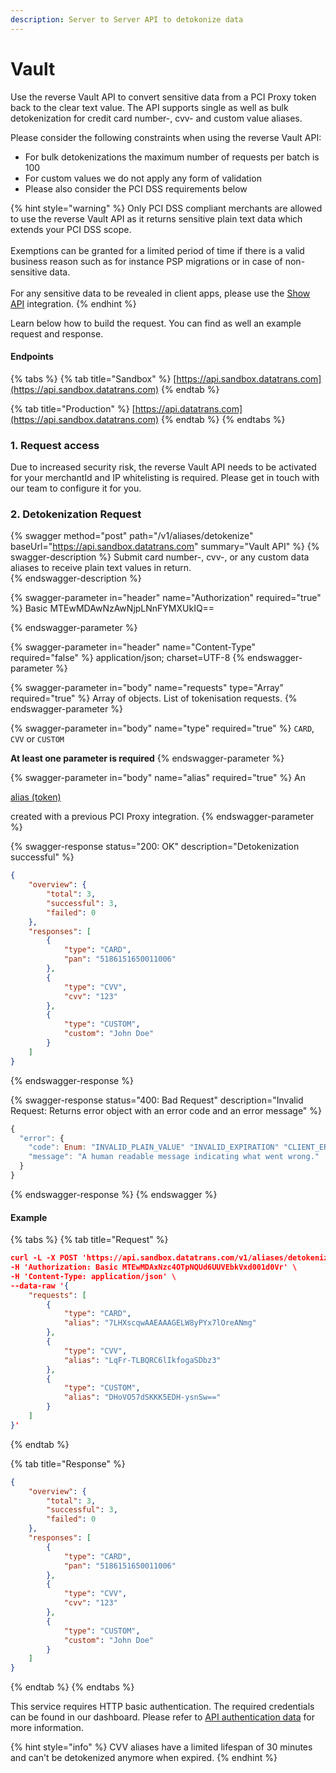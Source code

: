 ```yaml
---
description: Server to Server API to detokonize data
---
```


# Vault

Use the reverse Vault API to convert sensitive data from a PCI Proxy token back to the clear text value. The API supports single as well as bulk detokenization for credit card number-, cvv- and custom value aliases.&#x20;

Please consider the following constraints when using the reverse Vault API:&#x20;

* For bulk detokenizations the maximum number of requests per batch is 100
* For custom values we do not apply any form of validation
* Please also consider the PCI DSS requirements below

{% hint style="warning" %}
Only PCI DSS compliant merchants are allowed to use the reverse Vault API as it returns sensitive plain text data which extends your PCI DSS scope. \
\
Exemptions can be granted for a limited period of time if there is a valid business reason such as for instance PSP migrations or in case of non-sensitive data. \
\
For any sensitive data to be revealed in client apps, please use the [Show API](show/) integration.&#x20;
{% endhint %}

Learn below how to build the request. You can find as well an example request and response.&#x20;

#### Endpoints

{% tabs %}
{% tab title="Sandbox" %}
[https://api.sandbox.datatrans.com](https://api.sandbox.datatrans.com)
{% endtab %}

{% tab title="Production" %}
[https://api.datatrans.com](https://api.sandbox.datatrans.com)
{% endtab %}
{% endtabs %}

### 1. Request access

Due to increased security risk, the reverse Vault API needs to be activated for your merchantId and IP whitelisting is required. Please get in touch with our team to configure it for you.&#x20;

### 2. Detokenization Request

{% swagger method="post" path="/v1/aliases/detokenize" baseUrl="https://api.sandbox.datatrans.com" summary="Vault API" %}
{% swagger-description %}
Submit card number-, cvv-, or any custom data aliases to receive plain text values in return.  
{% endswagger-description %}

{% swagger-parameter in="header" name="Authorization" required="true" %}
Basic MTEwMDAwNzAwNjpLNnFYMXUkIQ==


{% endswagger-parameter %}

{% swagger-parameter in="header" name="Content-Type" required="false" %}
application/json; charset=UTF-8
{% endswagger-parameter %}

{% swagger-parameter in="body" name="requests" type="Array" required="true" %}
Array of objects. List of tokenisation requests.
{% endswagger-parameter %}

{% swagger-parameter in="body" name="type" required="true" %}
`CARD`, `CVV` or `CUSTOM`

**At least one parameter is required**
{% endswagger-parameter %}

{% swagger-parameter in="body" name="alias" required="true" %}
An 

[alias (token)](../resources/token-formats.md)

 created with a previous PCI Proxy integration. 
{% endswagger-parameter %}

{% swagger-response status="200: OK" description="Detokenization successful" %}
```json
{
    "overview": {
        "total": 3,
        "successful": 3,
        "failed": 0
    },
    "responses": [
        {
            "type": "CARD",
            "pan": "5186151650011006"
        },
        {
            "type": "CVV",
            "cvv": "123"
        },
        {
            "type": "CUSTOM",
            "custom": "John Doe"
        }
    ]
}
```
{% endswagger-response %}

{% swagger-response status="400: Bad Request" description="Invalid Request: Returns error object with an error code and an error message" %}
```javascript
{
  "error": {
    "code": Enum: "INVALID_PLAIN_VALUE" "INVALID_EXPIRATION" "CLIENT_ERROR" "INVALID_JSON_PAYLOAD" "ALIAS_NOT_FOUND" "INVALID_CVV" "UNKNOWN_ERROR" "UNRECOGNIZED_PROPERTY" "INVALID_ALIAS" "SERVER_ERROR" "ILLEGAL_ARGUMENT" "UNAUTHORIZED" "INVALID_PROPERTY" "MAX_REQUESTS_PER_CALL_EXCEEDED" "VELOCITY_ERROR",
    "message": "A human readable message indicating what went wrong."
  }
}
```
{% endswagger-response %}
{% endswagger %}

#### Example

{% tabs %}
{% tab title="Request" %}
```json
curl -L -X POST 'https://api.sandbox.datatrans.com/v1/aliases/detokenize' \
-H 'Authorization: Basic MTEwMDAxNzc4OTpNQUd6UUVEbkVxd001d0Vr' \
-H 'Content-Type: application/json' \
--data-raw '{
    "requests": [
        {
            "type": "CARD",
            "alias": "7LHXscqwAAEAAAGELW8yPYx7lOreANmg"
        },
        {
            "type": "CVV",
            "alias": "LqFr-TLBQRC6lIkfogaSDbz3"
        },
        {
            "type": "CUSTOM",
            "alias": "DHoVO57dSKKK5EDH-ysnSw=="
        }
    ]
}'
```
{% endtab %}

{% tab title="Response" %}
```json
{
    "overview": {
        "total": 3,
        "successful": 3,
        "failed": 0
    },
    "responses": [
        {
            "type": "CARD",
            "pan": "5186151650011006"
        },
        {
            "type": "CVV",
            "cvv": "123"
        },
        {
            "type": "CUSTOM",
            "custom": "John Doe"
        }
    ]
}
```
{% endtab %}
{% endtabs %}

This service requires HTTP basic authentication. The required credentials can be found in our dashboard. Please refer to [API authentication data](../resources/pci-proxy-dashboard/api-authentication-data.md#basic-authentication) for more information.

{% hint style="info" %}
CVV aliases have a limited lifespan of 30 minutes and can't be detokenized anymore when expired.&#x20;
{% endhint %}

